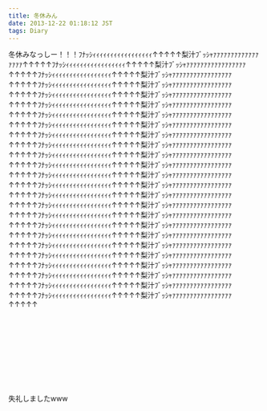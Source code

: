 ```yaml
---
title: 冬休みん
date: 2013-12-22 01:18:12 JST
tags: Diary
---
```

冬休みなっしー！！！ﾌﾅｯｼｨｨｨｨｨｨｨｨｨｨｨｨｨｨｨｨｨ↑↑↑↑↑梨汁ﾌﾞｯｼｬｧｧｧｧｧｧｧｧｧｧｧｧｧｧｧｧｧ↑↑↑↑↑ﾌﾅｯｼｨｨｨｨｨｨｨｨｨｨｨｨｨｨｨｨｨ↑↑↑↑↑梨汁ﾌﾞｯｼｬｧｧｧｧｧｧｧｧｧｧｧｧｧｧｧｧｧ↑↑↑↑↑ﾌﾅｯｼｨｨｨｨｨｨｨｨｨｨｨｨｨｨｨｨｨ↑↑↑↑↑梨汁ﾌﾞｯｼｬｧｧｧｧｧｧｧｧｧｧｧｧｧｧｧｧｧ↑↑↑↑↑ﾌﾅｯｼｨｨｨｨｨｨｨｨｨｨｨｨｨｨｨｨｨ↑↑↑↑↑梨汁ﾌﾞｯｼｬｧｧｧｧｧｧｧｧｧｧｧｧｧｧｧｧｧ↑↑↑↑↑ﾌﾅｯｼｨｨｨｨｨｨｨｨｨｨｨｨｨｨｨｨｨ↑↑↑↑↑梨汁ﾌﾞｯｼｬｧｧｧｧｧｧｧｧｧｧｧｧｧｧｧｧｧ↑↑↑↑↑ﾌﾅｯｼｨｨｨｨｨｨｨｨｨｨｨｨｨｨｨｨｨ↑↑↑↑↑梨汁ﾌﾞｯｼｬｧｧｧｧｧｧｧｧｧｧｧｧｧｧｧｧｧ↑↑↑↑↑ﾌﾅｯｼｨｨｨｨｨｨｨｨｨｨｨｨｨｨｨｨｨ↑↑↑↑↑梨汁ﾌﾞｯｼｬｧｧｧｧｧｧｧｧｧｧｧｧｧｧｧｧｧ↑↑↑↑↑ﾌﾅｯｼｨｨｨｨｨｨｨｨｨｨｨｨｨｨｨｨｨ↑↑↑↑↑梨汁ﾌﾞｯｼｬｧｧｧｧｧｧｧｧｧｧｧｧｧｧｧｧｧ↑↑↑↑↑ﾌﾅｯｼｨｨｨｨｨｨｨｨｨｨｨｨｨｨｨｨｨ↑↑↑↑↑梨汁ﾌﾞｯｼｬｧｧｧｧｧｧｧｧｧｧｧｧｧｧｧｧｧ↑↑↑↑↑ﾌﾅｯｼｨｨｨｨｨｨｨｨｨｨｨｨｨｨｨｨｨ↑↑↑↑↑梨汁ﾌﾞｯｼｬｧｧｧｧｧｧｧｧｧｧｧｧｧｧｧｧｧ↑↑↑↑↑ﾌﾅｯｼｨｨｨｨｨｨｨｨｨｨｨｨｨｨｨｨｨ↑↑↑↑↑梨汁ﾌﾞｯｼｬｧｧｧｧｧｧｧｧｧｧｧｧｧｧｧｧｧ↑↑↑↑↑ﾌﾅｯｼｨｨｨｨｨｨｨｨｨｨｨｨｨｨｨｨｨ↑↑↑↑↑梨汁ﾌﾞｯｼｬｧｧｧｧｧｧｧｧｧｧｧｧｧｧｧｧｧ↑↑↑↑↑ﾌﾅｯｼｨｨｨｨｨｨｨｨｨｨｨｨｨｨｨｨｨ↑↑↑↑↑梨汁ﾌﾞｯｼｬｧｧｧｧｧｧｧｧｧｧｧｧｧｧｧｧｧ↑↑↑↑↑ﾌﾅｯｼｨｨｨｨｨｨｨｨｨｨｨｨｨｨｨｨｨ↑↑↑↑↑梨汁ﾌﾞｯｼｬｧｧｧｧｧｧｧｧｧｧｧｧｧｧｧｧｧ↑↑↑↑↑ﾌﾅｯｼｨｨｨｨｨｨｨｨｨｨｨｨｨｨｨｨｨ↑↑↑↑↑梨汁ﾌﾞｯｼｬｧｧｧｧｧｧｧｧｧｧｧｧｧｧｧｧｧ↑↑↑↑↑ﾌﾅｯｼｨｨｨｨｨｨｨｨｨｨｨｨｨｨｨｨｨ↑↑↑↑↑梨汁ﾌﾞｯｼｬｧｧｧｧｧｧｧｧｧｧｧｧｧｧｧｧｧ↑↑↑↑↑ﾌﾅｯｼｨｨｨｨｨｨｨｨｨｨｨｨｨｨｨｨｨ↑↑↑↑↑梨汁ﾌﾞｯｼｬｧｧｧｧｧｧｧｧｧｧｧｧｧｧｧｧｧ↑↑↑↑↑ﾌﾅｯｼｨｨｨｨｨｨｨｨｨｨｨｨｨｨｨｨｨ↑↑↑↑↑梨汁ﾌﾞｯｼｬｧｧｧｧｧｧｧｧｧｧｧｧｧｧｧｧｧ↑↑↑↑↑ﾌﾅｯｼｨｨｨｨｨｨｨｨｨｨｨｨｨｨｨｨｨ↑↑↑↑↑梨汁ﾌﾞｯｼｬｧｧｧｧｧｧｧｧｧｧｧｧｧｧｧｧｧ↑↑↑↑↑ﾌﾅｯｼｨｨｨｨｨｨｨｨｨｨｨｨｨｨｨｨｨ↑↑↑↑↑梨汁ﾌﾞｯｼｬｧｧｧｧｧｧｧｧｧｧｧｧｧｧｧｧｧ↑↑↑↑↑ﾌﾅｯｼｨｨｨｨｨｨｨｨｨｨｨｨｨｨｨｨｨ↑↑↑↑↑梨汁ﾌﾞｯｼｬｧｧｧｧｧｧｧｧｧｧｧｧｧｧｧｧｧ↑↑↑↑↑ﾌﾅｯｼｨｨｨｨｨｨｨｨｨｨｨｨｨｨｨｨｨ↑↑↑↑↑梨汁ﾌﾞｯｼｬｧｧｧｧｧｧｧｧｧｧｧｧｧｧｧｧｧ↑↑↑↑↑ﾌﾅｯｼｨｨｨｨｨｨｨｨｨｨｨｨｨｨｨｨｨ↑↑↑↑↑梨汁ﾌﾞｯｼｬｧｧｧｧｧｧｧｧｧｧｧｧｧｧｧｧｧ↑↑↑↑↑ﾌﾅｯｼｨｨｨｨｨｨｨｨｨｨｨｨｨｨｨｨｨ↑↑↑↑↑梨汁ﾌﾞｯｼｬｧｧｧｧｧｧｧｧｧｧｧｧｧｧｧｧｧ↑↑↑↑↑ﾌﾅｯｼｨｨｨｨｨｨｨｨｨｨｨｨｨｨｨｨｨ↑↑↑↑↑梨汁ﾌﾞｯｼｬｧｧｧｧｧｧｧｧｧｧｧｧｧｧｧｧｧ↑↑↑↑↑

&nbsp;

&nbsp;

&nbsp;

&nbsp;

&nbsp;

失礼しましたwww